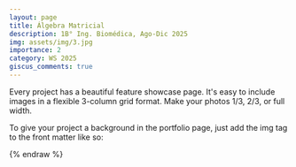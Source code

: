 ```yaml
---
layout: page
title: Álgebra Matricial
description: 1B° Ing. Biomédica, Ago-Dic 2025
img: assets/img/3.jpg
importance: 2
category: WS 2025
giscus_comments: true
---
```


Every project has a beautiful feature showcase page.
It's easy to include images in a flexible 3-column grid format.
Make your photos 1/3, 2/3, or full width.

To give your project a background in the portfolio page, just add the img tag to the front matter like so:



{% endraw %}
